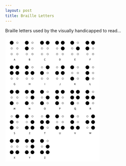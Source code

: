 ```yaml
---
layout: post
title: Braille Letters
---
```


Braille letters used by the visually handicapped to read...

![](/img/braille.gif)
